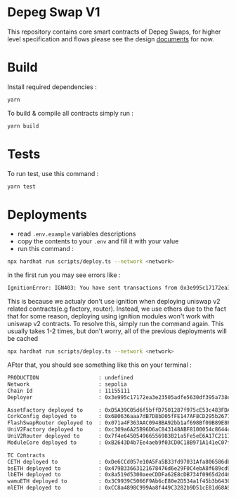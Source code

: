# Depeg Swap V1

This repository contains core smart contracts of Depeg Swaps, for higher level specification and flows please see the design [documents](https://corkfi.notion.site/Smart-Contract-Flow-fc170aec36bc43579a7d0429c49e08ab) for now.

# Build

Install required dependencies :

```bash
yarn
```

To build & compile all contracts simply run :

```bash
yarn build
```

# Tests

To run test, use this command :

```bash
yarn test
```

# Deployments

- read `.env.example` variables descriptions
- copy the contents to your `.env` and fill it with your value
- run this command :

```bash
npx hardhat run scripts/deploy.ts --network <network>
```

in the first run you may see errors like :

```bash
IgnitionError: IGN403: You have sent transactions from 0x3e995c17172ea3e23505adfe5630df395a738e51 and they interfere with Hardhat Ignition. Please wait until they get 5 confirmations before running Hardhat Ignition again.
```

This is because we actualy don't use ignition when deploying uniswap v2 related contracts(e.g factory, router). Instead, we use ethers due to the fact that for some reason, deploying using ignition modules won't work with uniswap v2 contracts. To resolve this, simply run the command again. This usually takes 1-2 times, but don't worry, all of the previous deployments will be cached

```bash
npx hardhat run scripts/deploy.ts --network <network>
```

AFter that, you should see something like this on your terminal :

```bash
PRODUCTION                   : undefined
Network                      : sepolia
Chain Id                     : 11155111
Deployer                     : 0x3e995c17172ea3e23505adfe5630df395a738e51

AssetFactory deployed to     : 0xD5A39C05d6f5bffD7501287f975cE53c483FDA4C
CorkConfig deployed to       : 0x6B0636aaa7dB7D8bD05fFE147AF8CD295b2677c4
FlashSwapRouter deployed to  : 0x071a4F363AAC0948BA92bb1af698Bf09B89E8Fc6
UniV2Factory deployed to     : 0xc309a6A25B96D6aC843148ABF8100054c8644c38
UniV2Router deployed to      : 0x7f4e645054966556983B21a5Fe5eE6A17C21171a
ModuleCore deployed to       : 0xB2643D4b7Ee4aeb9f03CD0C18B971A141eC07f37

TC Contracts
CETH deployed to             : 0xDe6CCd057e10A5Fa5B33fd97031Afa806586db32
bsETH deployed to            : 0x479B33663121678476d6e29F0C4ebA8f689cd955
lbETH deployed to            : 0x8a519d5300aeeCDDFa62E8cDB734f0965d2d46ec
wamuETH deployed to          : 0x3C9939C5066F9Ab6cE80e2D534a1f45b3b64302D
mlETH deployed to            : 0xCC8a4898C999Aa8f449C3282b9D51cE81d68A944
```
